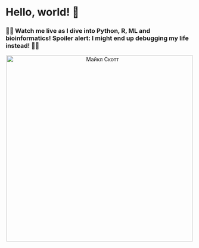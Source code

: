 # Hello, world! 👋

### 👩‍💻 Watch me live as I dive into Python, R, ML and bioinformatics! Spoiler alert: I might end up debugging my life instead! 💁‍♀️

<div align="center">
    <img src="https://media1.tenor.com/m/qc8QHhSMfngAAAAd/bepalzo-monkey.gif" alt="Майкл Скотт" width="500"/>
</div>



<!--
**veronskor/veronskor** is a ✨ _special_ ✨ repository because its `README.md` (this file) appears on your GitHub profile.

Here are some ideas to get you started:

- 🔭 I’m currently working on ...
- 🌱 I’m currently learning ...
- 👯 I’m looking to collaborate on ...
- 🤔 I’m looking for help with ...
- 💬 Ask me about ...
- 📫 How to reach me: ...
- 😄 Pronouns: ...
- ⚡ Fun fact: ...
-->
